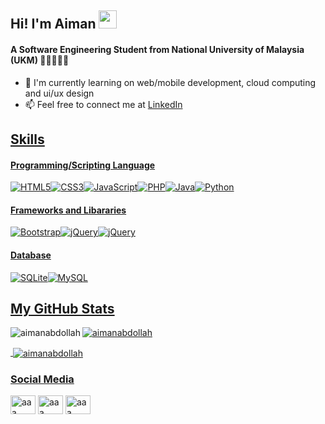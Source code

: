 ## Hi! I'm Aiman <img src="https://github.com/TheDudeThatCode/TheDudeThatCode/blob/master/Assets/Hi.gif" width="29px">
#### A Software Engineering Student from National University of Malaysia (UKM) 👨🏻‍💻🇲🇾

<!-- Here are some ideas to get you started: -->


- 🌱 I'm currently learning on web/mobile development, cloud computing and ui/ux design
- 📫 Feel free to connect me at <a href="https://my.linkedin.com/in/aimanabdollah">LinkedIn 


## Skills
#### Programming/Scripting Language
<img alt="HTML5" src="https://img.shields.io/badge/html5-%23E34F26.svg?style=for-the-badge&logo=html5&logoColor=white"/><img alt="CSS3" src="https://img.shields.io/badge/css3-%231572B6.svg?style=for-the-badge&logo=css3&logoColor=white"/><img alt="JavaScript" src="https://img.shields.io/badge/javascript-%23323330.svg?style=for-the-badge&logo=javascript&logoColor=%23F7DF1E"/><img alt="PHP" src="https://img.shields.io/badge/php-%23777BB4.svg?style=for-the-badge&logo=php&logoColor=white"/><img alt="Java" src="https://img.shields.io/badge/java-%23ED8B00.svg?style=for-the-badge&logo=java&logoColor=white"/><img alt="Python" src ="https://img.shields.io/badge/python-%2307405e.svg?style=for-the-badge&logo=python&logoColor=white"/>

#### Frameworks and Libararies
<img alt="Bootstrap" src="https://img.shields.io/badge/bootstrap-%23563D7C.svg?style=for-the-badge&logo=bootstrap&logoColor=white"/><img alt="jQuery" src="https://img.shields.io/badge/jquery-%230769AD.svg?style=for-the-badge&logo=jquery&logoColor=white"/><img alt="jQuery" src="https://img.shields.io/badge/laravel-%23E34F26.svg?style=for-the-badge&logo=laravel&logoColor=white"/>



#### Database
<img alt="SQLite" src ="https://img.shields.io/badge/sqlite-%2307405e.svg?style=for-the-badge&logo=sqlite&logoColor=white"/><img alt="MySQL" src="https://img.shields.io/badge/mysql-%2300f.svg?style=for-the-badge&logo=mysql&logoColor=white"/>

## My GitHub Stats
<p><img align="left" src="https://github-readme-stats.vercel.app/api/top-langs?username=aimanabdollah&show_icons=true&locale=en&layout=compact" alt="aimanabdollah" /></p>
<p><img align="center" src="https://github-readme-streak-stats.herokuapp.com/?user=aimanabdollah&" alt="aimanabdollah" /></p>
<p>&nbsp;<img align="center" src="https://github-readme-stats.vercel.app/api?username=aimanabdollah&show_icons=true&locale=en" alt="aimanabdollah" /></p>

### Social Media
<p align="left">
<a href="https://twitter.com/_amuhdaiman" target="blank"><img align="center" src="https://raw.githubusercontent.com/rahuldkjain/github-profile-readme-generator/master/src/images/icons/Social/twitter.svg" alt="aaa" height="30" width="40" /></a>
<a href="https://linkedin.com/in/aimanabdollah" target="blank"><img align="center" src="https://raw.githubusercontent.com/rahuldkjain/github-profile-readme-generator/master/src/images/icons/Social/linked-in-alt.svg" alt="aaa" height="30" width="40" /></a>
<a href="https://instagram.com/aimanabdollah" target="blank"><img align="center" src="https://raw.githubusercontent.com/rahuldkjain/github-profile-readme-generator/master/src/images/icons/Social/instagram.svg" alt="aaa" height="30" width="40" /></a>
</p>


